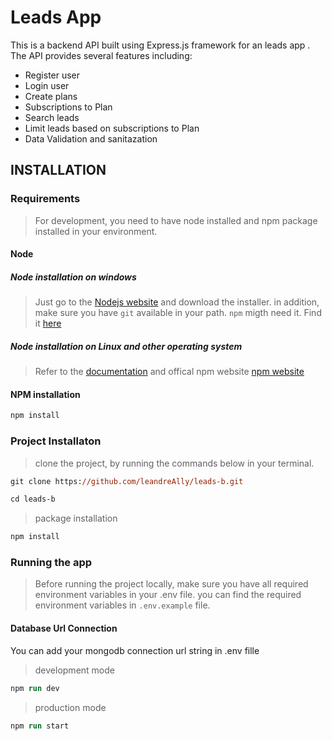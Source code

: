 # Leads App

This is a backend API built using Express.js framework for an leads app . The API provides several features including:

- Register user
- Login user
- Create plans
- Subscriptions to Plan
- Search leads
- Limit leads based on subscriptions to Plan
- Data Validation and sanitazation

## INSTALLATION

### Requirements

> For development, you need to have node installed and npm package installed in your environment.

#### Node

##### Node installation on windows

> Just go to the [Nodejs website](https://nodejs.org) and download the installer.
> in addition, make sure you have `git` available in your path. `npm` migth need it. Find it [here](https://git-scm.com)

##### Node installation on Linux and other operating system

> Refer to the [documentation](https://nodejs.org) and offical npm website [npm website](https://npmjs.com)

#### NPM installation

```ps
npm install
```

### Project Installaton

> clone the project, by running the commands below in your terminal.

```ps
git clone https://github.com/leandreAlly/leads-b.git
```

```ps
cd leads-b
```

> package installation

```ps
npm install
```

### Running the app

> Before running the project locally, make sure you have all required environment variables in your .env file.
> you can find the required environment variables in `.env.example` file.

#### Database Url Connection

You can add your mongodb connection url string in .env fille

> development mode

```ps
npm run dev
```

> production mode

```ps
npm run start
```

